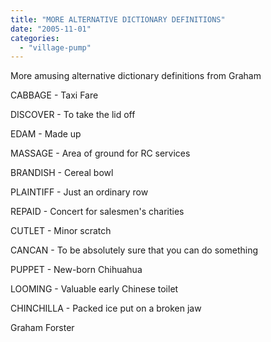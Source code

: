 ```yaml
---
title: "MORE ALTERNATIVE DICTIONARY DEFINITIONS"
date: "2005-11-01"
categories: 
  - "village-pump"
---
```


More amusing alternative dictionary definitions from Graham

CABBAGE - Taxi Fare

DISCOVER - To take the lid off

EDAM - Made up

MASSAGE - Area of ground for RC services

BRANDISH - Cereal bowl

PLAINTIFF - Just an ordinary row

REPAID - Concert for salesmen's charities

CUTLET - Minor scratch

CANCAN - To be absolutely sure that you can do something

PUPPET - New-born Chihuahua

LOOMING - Valuable early Chinese toilet

CHINCHILLA - Packed ice put on a broken jaw

Graham Forster
